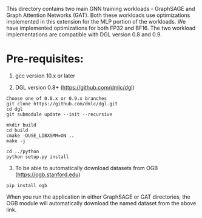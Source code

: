 This directory contains two main GNN training workloads - GraphSAGE and Graph Attention Networks (GAT). Both these workloads use optimizations implemented in this extension for the MLP portion of the workloads. We have implemented optimizations for both FP32 and BF16. The two workload implementations are compatible with DGL version 0.8 and 0.9.

Pre-requisites: 
===============

1. gcc version 10.x or later

2. DGL version 0.8+ (https://github.com/dmlc/dgl)

```
Choose one of 0.8.x or 0.9.x branches
git clone https://github.com/dmlc/dgl.git
cd dgl
git submodule update --init --recursive

mkdir build
cd build
cmake -DUSE_LIBXSMM=ON ..
make -j

cd ../python
python setup.py install
```

3. To be able to automatically download datasets from OGB (https://ogb.stanford.edu)
```
pip install ogb
```
When you run the application in either GraphSAGE or GAT directories, the OGB module will automatically download the named dataset from the above link.
